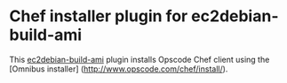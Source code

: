 # Chef installer plugin for ec2debian-build-ami

This [ec2debian-build-ami](https://github.com/andsens/ec2debian-build-ami)
plugin installs Opscode Chef client using the [Omnibus installer]
(http://www.opscode.com/chef/install/).
